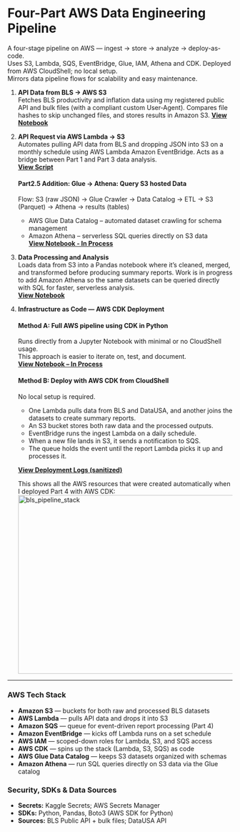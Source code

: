 # Four-Part AWS Data Engineering Pipeline
A four-stage pipeline on AWS — ingest → store → analyze → deploy-as-code.  
Uses S3, Lambda, SQS, EventBridge, Glue, IAM, Athena and CDK.  Deployed from AWS CloudShell; no local setup.  
Mirrors data pipeline flows for scalability and easy maintenance.

1. **API Data from BLS → AWS S3**  
   Fetches BLS productivity and inflation data using my registered public API and bulk files (with a compliant custom User-Agent).
    Compares file hashes to skip unchanged files, and stores results in Amazon S3.
   **[View Notebook](https://github.com/ScottySchmidt/AWS_DataEngineer_API/blob/main/01-ingest-apis-to-s3.ipynb)**

2. **API Request via AWS Lambda → S3**  
   Automates pulling API data from BLS and dropping JSON into S3 on a monthly schedule using AWS Lambda Amazon EventBridge. Acts as a bridge between Part 1 and Part 3 data analysis.  
   **[View Script](https://github.com/ScottySchmidt/AWS_DataEngineer_API/blob/main/02-lambda-api-s3.py)**

   #### Part2.5 Addition: Glue → Athena: Query S3 hosted Data 
     Flow: S3 (raw JSON) → Glue Crawler → Data Catalog → ETL → S3 (Parquet) → Athena → results (tables)
    - AWS Glue Data Catalog – automated dataset crawling for schema management  
    - Amazon Athena – serverless SQL queries directly on S3 data  
    **[View Notebook - In Process](https://github.com/ScottySchmidt/AWS_DataEngineer_API/blob/main/02-glue-athena-extension.ipynb)**

3. **Data Processing and Analysis**  
   Loads data from S3 into a Pandas notebook where it’s cleaned, merged, and transformed before producing summary reports.
   Work is in progress to add Amazon Athena so the same datasets can be queried directly with SQL for faster, serverless analysis.  
   **[View Notebook](https://github.com/ScottySchmidt/AWS_DataEngineer_API/blob/main/03-data-analytics-reports.ipynb)**

4. **Infrastructure as Code — AWS CDK Deployment**

   #### Method A: Full AWS pipeline using CDK in Python
   Runs directly from a Jupyter Notebook with minimal or no CloudShell usage.  
   This approach is easier to iterate on, test, and document.  
   **[View Notebook – In Process](https://github.com/ScottySchmidt/AWS_DataEngineer_API/blob/main/04-cdk-iac-python.ipynb)**
   
   #### Method B: Deploy with AWS CDK from CloudShell
   No local setup is required.  
   - One Lambda pulls data from BLS and DataUSA, and another joins the datasets to create summary reports.  
   - An S3 bucket stores both raw data and the processed outputs.  
   - EventBridge runs the ingest Lambda on a daily schedule.  
   - When a new file lands in S3, it sends a notification to SQS.  
   - The queue holds the event until the report Lambda picks it up and processes it.  
   
   **[View Deployment Logs (sanitized)](https://github.com/ScottySchmidt/AWS_DataEngineer_API/tree/main/docs/part4)**
   
   This shows all the AWS resources that were created automatically when I deployed Part 4 with AWS CDK:  
   <img width="600" height="400" alt="bls_pipeline_stack" src="https://github.com/user-attachments/assets/0540c36d-3b47-42f5-98ea-a2a08e2436ed" />

---
### AWS Tech Stack  
- **Amazon S3** — buckets for both raw and processed BLS datasets  
- **AWS Lambda** — pulls API data and drops it into S3  
- **Amazon SQS** — queue for event-driven report processing (Part 4)  
- **Amazon EventBridge** — kicks off Lambda runs on a set schedule  
- **AWS IAM** — scoped-down roles for Lambda, S3, and SQS access  
- **AWS CDK** — spins up the stack (Lambda, S3, SQS) as code  
- **AWS Glue Data Catalog** — keeps S3 datasets organized with schemas  
- **Amazon Athena** — run SQL queries directly on S3 data via the Glue catalog  

### Security, SDKs & Data Sources
- **Secrets:** Kaggle Secrets; AWS Secrets Manager
- **SDKs:** Python, Pandas, Boto3 (AWS SDK for Python)
- **Sources:** BLS Public API + bulk files; DataUSA API
